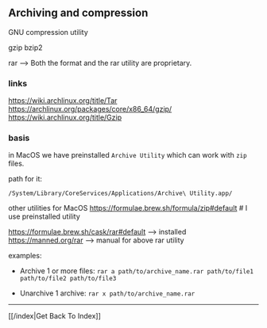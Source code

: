 ## Archiving and compression

GNU compression utility

gzip
bzip2

rar --> Both the format and the rar utility are proprietary.

### links
https://wiki.archlinux.org/title/Tar
https://archlinux.org/packages/core/x86_64/gzip/
https://wiki.archlinux.org/title/Gzip


### basis

in MacOS we have preinstalled `Archive Utility` which can work with `zip` files.

path for it:
```
/System/Library/CoreServices/Applications/Archive\ Utility.app/
```

other utilities for MacOS
https://formulae.brew.sh/formula/zip#default  # I use preinstalled utility

https://formulae.brew.sh/cask/rar#default --> installed
https://manned.org/rar --> manual for above rar utility

examples:

- Archive 1 or more files:
`rar a path/to/archive_name.rar path/to/file1 path/to/file2 path/to/file3`

- Unarchive 1 archive:
`rar x path/to/archive_name.rar`


---

[[/index|Get Back To Index]]
